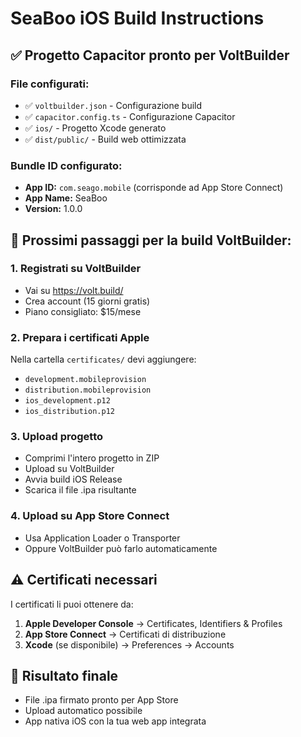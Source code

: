 # SeaBoo iOS Build Instructions

## ✅ Progetto Capacitor pronto per VoltBuilder

### File configurati:
- ✅ `voltbuilder.json` - Configurazione build
- ✅ `capacitor.config.ts` - Configurazione Capacitor 
- ✅ `ios/` - Progetto Xcode generato
- ✅ `dist/public/` - Build web ottimizzata

### Bundle ID configurato:
- **App ID:** `com.seago.mobile` (corrisponde ad App Store Connect)
- **App Name:** SeaBoo
- **Version:** 1.0.0

## 🚀 Prossimi passaggi per la build VoltBuilder:

### 1. Registrati su VoltBuilder
- Vai su https://volt.build/
- Crea account (15 giorni gratis)
- Piano consigliato: $15/mese

### 2. Prepara i certificati Apple
Nella cartella `certificates/` devi aggiungere:
- `development.mobileprovision`
- `distribution.mobileprovision` 
- `ios_development.p12`
- `ios_distribution.p12`

### 3. Upload progetto
- Comprimi l'intero progetto in ZIP
- Upload su VoltBuilder
- Avvia build iOS Release
- Scarica il file .ipa risultante

### 4. Upload su App Store Connect
- Usa Application Loader o Transporter
- Oppure VoltBuilder può farlo automaticamente

## ⚠️ Certificati necessari

I certificati li puoi ottenere da:
1. **Apple Developer Console** → Certificates, Identifiers & Profiles
2. **App Store Connect** → Certificati di distribuzione
3. **Xcode** (se disponibile) → Preferences → Accounts

## 🎯 Risultato finale
- File .ipa firmato pronto per App Store
- Upload automatico possibile
- App nativa iOS con la tua web app integrata